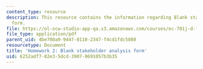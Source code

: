 ```yaml
---
content_type: resource
description: This resource contains the information regarding Blank stakeholder analysis
  form.
file: https://ol-ocw-studio-app-qa.s3.amazonaws.com/courses/ec-701j-d-lab-i-development-fall-2009/6252adf782e35dcd39070691057b3b35_MITEC_701JF09_hw2_2.pdf
file_type: application/pdf
parent_uid: 4be700a9-9447-0110-2347-f4cd1fdc5880
resourcetype: Document
title: 'Homework 2: Blank stakeholder analysis form'
uid: 6252adf7-82e3-5dcd-3907-0691057b3b35
---
```

